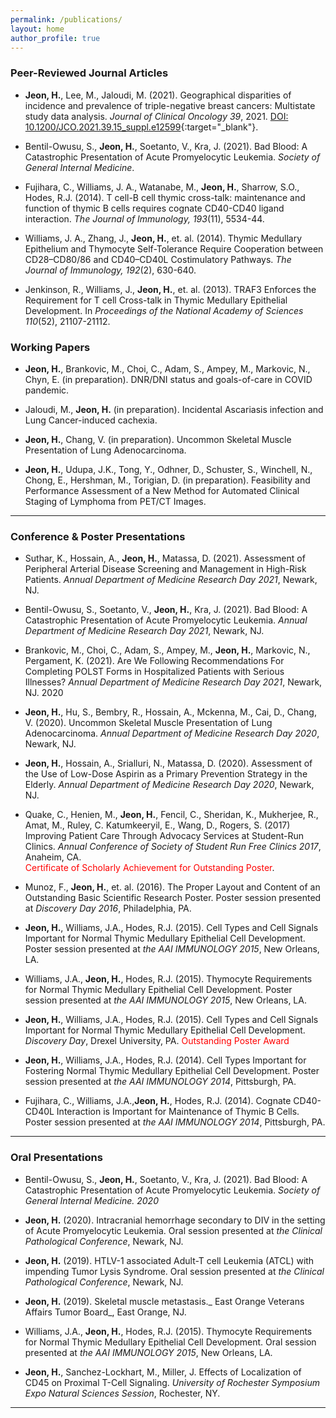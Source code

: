 ```yaml
---
permalink: /publications/
layout: home
author_profile: true
---
```



### Peer-Reviewed Journal Articles

- <strong>Jeon, H.</strong>, Lee, M., Jaloudi, M. (2021). Geographical disparities of incidence and prevalence of triple-negative breast cancers: Multistate study data analysis. _Journal of Clinical Oncology 39_, 2021. [DOI: 10.1200/JCO.2021.39.15_suppl.e12599](https://doi.org/10.1200/JCO.2021.39.15_suppl.e12599){:target="_blank"}.

- Bentil-Owusu, S., <strong>Jeon, H.</strong>, Soetanto, V., Kra, J. (2021). Bad Blood: A Catastrophic Presentation of Acute Promyelocytic Leukemia. _Society of General Internal Medicine_.

- Fujihara, C., Williams, J. A., Watanabe, M., <strong>Jeon, H.</strong>, Sharrow, S.O., Hodes, R.J. (2014). T cell-B cell thymic cross-talk: maintenance and function of thymic B cells requires cognate CD40-CD40 ligand interaction. _The Journal of Immunology, 193_(11), 5534-44.

- Williams, J. A., Zhang, J., <strong>Jeon, H.</strong>, et. al. (2014). Thymic Medullary Epithelium and Thymocyte Self-Tolerance Require Cooperation between CD28–CD80/86 and CD40–CD40L Costimulatory Pathways. _The Journal of Immunology, 192_(2), 630-640.

- Jenkinson, R., Williams, J., <strong>Jeon, H.</strong>, et. al. (2013). TRAF3 Enforces the Requirement for T cell Cross-talk in Thymic Medullary Epithelial Development. In _Proceedings of the National Academy of Sciences 110_(52), 21107-21112.

### Working Papers

- <strong>Jeon, H.</strong>, Brankovic, M., Choi, C., Adam, S., Ampey, M., Markovic, N., Chyn, E. (in preparation). DNR/DNI status and goals-of-care in COVID pandemic.

- Jaloudi, M., <strong>Jeon, H.</strong> (in preparation). Incidental Ascariasis infection and Lung Cancer-induced cachexia. 

- <strong>Jeon, H.</strong>, Chang, V. (in preparation). Uncommon Skeletal Muscle Presentation of Lung Adenocarcinoma.

- <strong>Jeon, H.</strong>, Udupa, J.K., Tong, Y., Odhner, D., Schuster, S., Winchell, N., Chong, E., Hershman, M., Torigian, D. (in preparation). Feasibility and Performance Assessment of a New Method for Automated Clinical Staging of Lymphoma from PET/CT Images.


---
### Conference & Poster Presentations

- Suthar, K., Hossain, A., <strong>Jeon, H.</strong>, Matassa, D. (2021). Assessment of Peripheral Arterial Disease Screening and Management in High-Risk Patients. _Annual Department of Medicine Research Day 2021_, Newark, NJ.

- Bentil-Owusu, S., Soetanto, V., <strong>Jeon, H.</strong>, Kra, J. (2021). Bad Blood: A Catastrophic Presentation of Acute Promyelocytic Leukemia. _Annual Department of Medicine Research Day 2021_, Newark, NJ. 

- Brankovic, M., Choi, C., Adam, S., Ampey, M., <strong>Jeon, H.</strong>, Markovic, N., Pergament, K. (2021). Are We Following Recommendations For Completing POLST Forms in Hospitalized Patients with Serious Illnesses? _Annual Department of Medicine Research Day 2021_, Newark, NJ. 2020 

- <strong>Jeon, H.</strong>, Hu, S., Bembry, R., Hossain, A., Mckenna, M., Cai, D., Chang, V. (2020). Uncommon Skeletal Muscle Presentation of Lung Adenocarcinoma. _Annual Department of Medicine Research Day 2020_, Newark, NJ. 

- <strong>Jeon, H.</strong>, Hossain, A., Srialluri, N., Matassa, D. (2020). Assessment of the Use of Low-Dose Aspirin as a Primary Prevention Strategy in the Elderly. _Annual Department of Medicine Research Day 2020_, Newark, NJ. 

- Quake, C., Henien, M., <strong>Jeon, H.</strong>, Fencil, C., Sheridan, K., Mukherjee, R., Amat, M., Ruley, C. Katumkeeryil, E., Wang, D., Rogers, S. (2017) Improving Patient Care Through Advocacy Services at Student-Run Clinics. _Annual Conference of Society of Student Run Free Clinics 2017_, Anaheim, CA. <br><span style="color:red">Certificate of Scholarly Achievement for Outstanding Poster</span>. 

- Munoz, F., <strong>Jeon, H.</strong>, et. al. (2016). The Proper Layout and Content of an Outstanding Basic Scientific Research Poster. Poster session presented at _Discovery Day 2016_, Philadelphia, PA.  

- <strong>Jeon, H.</strong>, Williams, J.A., Hodes, R.J. (2015). Cell Types and Cell Signals Important for Normal Thymic Medullary Epithelial Cell Development. Poster session presented at _the AAI IMMUNOLOGY 2015_, New Orleans, LA. 

- Williams, J.A., <strong>Jeon, H.</strong>, Hodes, R.J. (2015). Thymocyte Requirements for Normal Thymic Medullary Epithelial Cell Development. Poster session presented at _the AAI IMMUNOLOGY 2015_, New Orleans, LA. 

- <strong>Jeon, H.</strong>, Williams, J.A., Hodes, R.J. (2015). Cell Types and Cell Signals Important for Normal Thymic Medullary Epithelial Cell Development. _Discovery Day_, Drexel University, PA. <span style="color:red">Outstanding Poster Award</span>

- <strong>Jeon, H.</strong>, Williams, J.A., Hodes, R.J. (2014). Cell Types Important for Fostering Normal Thymic Medullary Epithelial Cell Development. Poster session presented at _the AAI IMMUNOLOGY 2014_, Pittsburgh, PA. 

- Fujihara, C., Williams, J.A.,<strong>Jeon, H.</strong>, Hodes, R.J. (2014). Cognate CD40-CD40L Interaction is Important for Maintenance of Thymic B Cells. Poster session presented at _the AAI IMMUNOLOGY 2014_, Pittsburgh, PA.

---

### Oral Presentations

- Bentil-Owusu, S., <strong>Jeon, H.</strong>, Soetanto, V., Kra, J. (2021). Bad Blood: A Catastrophic Presentation of Acute Promyelocytic Leukemia. _Society of General Internal Medicine. 2020_

- <strong>Jeon, H.</strong> (2020). Intracranial hemorrhage secondary to DIV in the setting of Acute Promyelocytic Leukemia. Oral session presented at _the Clinical Pathological Conference_, Newark, NJ.  

- <strong>Jeon, H.</strong> (2019). HTLV-1 associated Adult-T cell Leukemia (ATCL) with impending Tumor Lysis Syndrome. Oral session presented at _the Clinical Pathological Conference_, Newark, NJ. 

- <strong>Jeon, H.</strong> (2019). Skeletal muscle metastasis._ East Orange Veterans Affairs Tumor Board_, East Orange, NJ. 

- Williams, J.A., <strong>Jeon, H.</strong>, Hodes, R.J. (2015). Thymocyte Requirements for Normal Thymic Medullary Epithelial Cell Development. Oral session presented at _the AAI IMMUNOLOGY 2015_, New Orleans, LA. 

- <strong>Jeon, H.</strong>, Sanchez-Lockhart, M., Miller, J. Effects of Localization of CD45 on Proximal T-Cell Signaling. _University of Rochester Symposium Expo Natural Sciences Session_, Rochester, NY.


---
